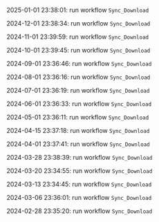 2025-01-01 23:38:01: run workflow `Sync_Download` 

2024-12-01 23:38:34: run workflow `Sync_Download` 

2024-11-01 23:39:59: run workflow `Sync_Download` 

2024-10-01 23:39:45: run workflow `Sync_Download` 

2024-09-01 23:36:46: run workflow `Sync_Download` 

2024-08-01 23:36:16: run workflow `Sync_Download` 

2024-07-01 23:36:19: run workflow `Sync_Download` 

2024-06-01 23:36:33: run workflow `Sync_Download` 

2024-05-01 23:36:11: run workflow `Sync_Download` 

2024-04-15 23:37:18: run workflow `Sync_Download` 

2024-04-01 23:37:41: run workflow `Sync_Download` 

2024-03-28 23:38:39: run workflow `Sync_Download` 

2024-03-20 23:34:55: run workflow `Sync_Download` 

2024-03-13 23:34:45: run workflow `Sync_Download` 

2024-03-06 23:36:01: run workflow `Sync_Download` 

2024-02-28 23:35:20: run workflow `Sync_Download` 


